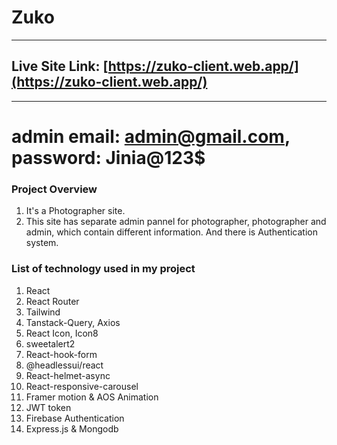 # Zuko
---

## Live Site Link: [https://zuko-client.web.app/](https://zuko-client.web.app/)
---
# admin email: admin@gmail.com, password: Jinia@123$

### Project Overview
1. It's a Photographer site. 
3. This site has separate admin pannel for photographer, photographer and admin, which contain different information. And there is Authentication system.

### List of technology used in my project
1. React
2. React Router
3. Tailwind 
4. Tanstack-Query, Axios
5. React Icon, Icon8
6. sweetalert2
7. React-hook-form
8. @headlessui/react
9. React-helmet-async
10. React-responsive-carousel
11. Framer motion & AOS Animation
12. JWT token
13. Firebase Authentication
14. Express.js & Mongodb